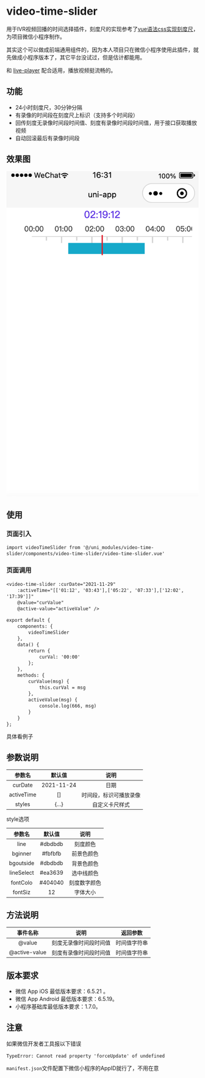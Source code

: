 # video-time-slider

用于IVR视频回播的时间选择插件，刻度尺的实现参考了[vue语法css实现刻度尺](https://ext.dcloud.net.cn/plugin?id=4567)，为项目微信小程序制作。

其实这个可以做成前端通用组件的，因为本人项目只在微信小程序使用此插件，就先做成小程序版本了，其它平台没试过，但是估计都能用。

和 [live-player](https://uniapp.dcloud.io/component/live-player) 配合适用，播放视频挺流畅的。

## 功能

* 24小时刻度尺，30分钟分隔
* 有录像的时间段在刻度尺上标识（支持多个时间段）
* 回传刻度无录像时间段时间值、刻度有录像时间段时间值，用于接口获取播放视频
* 自动回滚最后有录像时间段

## 效果图

![](./Snip20211201_1.png)

## 使用

### 页面引入

```
import videoTimeSlider from '@/uni_modules/video-time-slider/components/video-time-slider/video-time-slider.vue'
```

### 页面调用

```
<video-time-slider :curDate="2021-11-29"
    :activeTime="[['01:12', '03:43'],['05:22', '07:33'],['12:02', '17:39']]" 
    @value="curValue"
    @active-value="activeValue" />
```

```
export default {
    components: {
        videoTimeSlider
    },
    data() {
        return {
            curVal: '00:00'
        };
    },
    methods: {
        curValue(msg) {
            this.curVal = msg
        },
        activeValue(msg) {
            console.log(666, msg)
        }
    }
};
```

具体看例子

## 参数说明

|参数名|默认值|说明|
|:-:|:-----:| :----: |
| curDate | 2021-11-24 |日期|
| activeTime | [] | 时间段，标识可播放录像 |
| styles | {...} | 自定义卡尺样式 |

style选项

|参数名|默认值|说明|
|:-:|:-----:| :----: |
|line|#dbdbdb|刻度颜色|
|bginner|#fbfbfb|前景色颜色|
| bgoutside |#dbdbdb| 背景色颜色|
|lineSelect|#ea3639|选中线颜色|
|fontColo| #404040|刻度数字颜色|
|fontSiz|12|字体大小|

## 方法说明

|事件名称|说明|返回参数|
|:-:|:-----:| :----: |
| @value | 刻度无录像时间段时间值 |时间值字符串|
| @active-value | 刻度有录像时间段时间值| 时间值字符串 |


## 版本要求

* 微信 App iOS 最低版本要求：6.5.21 。
* 微信 App Android 最低版本要求：6.5.19。
* 小程序基础库最低版本要求：1.7.0。

## 注意

如果微信开发者工具报以下错误

```
TypeError: Cannot read property 'forceUpdate' of undefined
```

`manifest.json`文件配置下微信小程序的AppID就行了，不用在意